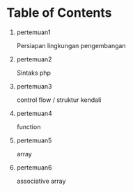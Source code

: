 # Table of Contents

1. pertemuan1

   Persiapan lingkungan pengembangan

2. pertemuan2

   Sintaks php

3. pertemuan3

   control flow / struktur kendali

4. pertemuan4

   function

5. pertemuan5

   array

6. pertemuan6

   associative array

